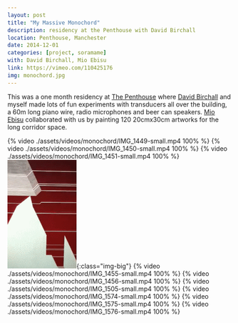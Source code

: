 ```yaml
---
layout: post
title: "My Massive Monochord"
description: residency at the Penthouse with David Birchall
location: Penthouse, Manchester
date: 2014-12-01
categories: [project, soramame]
with: David Birchall, Mio Ebisu
link: https://vimeo.com/110425176
img: monochord.jpg
---
```


This was a one month residency at [The Penthouse](http://thepenthousenq.com/) where [David Birchall](https://davidmbirchall.com/) and myself made lots of fun experiments with transducers all over the building, a 60m long piano wire, radio microphones and beer can speakers. [Mio Ebisu](http://www.mioebisu.com/) collaborated with us by painting 120 20cmx30cm artworks for the long corridor space.


{% video ./assets/videos/monochord/IMG_1449-small.mp4 100% %}
{% video ./assets/videos/monochord/IMG_1450-small.mp4 100% %}
{% video ./assets/videos/monochord/IMG_1451-small.mp4 100% %}
![monochord](/assets/videos/monochord.gif){:class="img-big"}
{% video ./assets/videos/monochord/IMG_1455-small.mp4 100% %}
{% video ./assets/videos/monochord/IMG_1456-small.mp4 100% %}
{% video ./assets/videos/monochord/IMG_1505-small.mp4 100% %}
{% video ./assets/videos/monochord/IMG_1574-small.mp4 100% %}
{% video ./assets/videos/monochord/IMG_1575-small.mp4 100% %}
{% video ./assets/videos/monochord/IMG_1576-small.mp4 100% %}